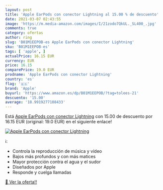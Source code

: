 ```yaml
---
layout: post
title: 'Apple EarPods con conector Lightning al 15.00 % de descuento'
date: 2021-03-07 02:43:55
image: 'https://m.media-amazon.com/images/I/21zodo7QkUL._SL400_.jpg'
comments: true
category: ofertas
author: ring
slug: 'B01M1EEPOB-es Apple EarPods con conector Lightning'
sku: 'B01M1EEPOB-es'
tags: [ 'apple', ]
actualPrice: 16.15 EUR
currency: EUR
price: 16.15
comparePrice: 19.0 EUR
prodname: 'Apple EarPods con conector Lightning'
country: 'es'
flag: '🇪🇸'
brand: 'Apple'
buyurl: 'https://www.amazon.es/dp/B01M1EEPOB/?tag=tolees-21'
descuento: '15.00'
average: '18.9919277108433'
---
```


Está [Apple EarPods con conector Lightning](https://www.amazon.es/dp/B01M1EEPOB/?tag=tolees-21) con 15.00 de descuento por 16.15 EUR (original: 19.0 EUR) en el siguiente enlace!

[![Apple EarPods con conector Lightning](https://m.media-amazon.com/images/I/21zodo7QkUL._SL400_.jpg)](https://www.amazon.es/dp/B01M1EEPOB/?tag=tolees-21)

ℹ️:

- Controla la reproducción de música y vídeo
- Bajos más profundos y con más matices
- Mayor protección contra el agua y el sudor
- Diseñados por Apple
- Responde y cuelga llamadas

[🛒 Ver la oferta!!](https://www.amazon.es/dp/B01M1EEPOB/?tag=tolees-21)
